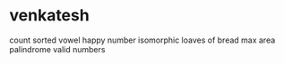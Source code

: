 # venkatesh
count sorted vowel
happy number
isomorphic
loaves of bread
max area
palindrome
valid numbers

